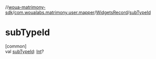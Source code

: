 //[woua-matrimony-sdk](../../../index.md)/[com.woualabs.matrimony.user.mapper](../index.md)/[WidgetsRecord](index.md)/[subTypeId](sub-type-id.md)

# subTypeId

[common]\
val [subTypeId](sub-type-id.md): [Int](https://kotlinlang.org/api/latest/jvm/stdlib/kotlin/-int/index.html)?
